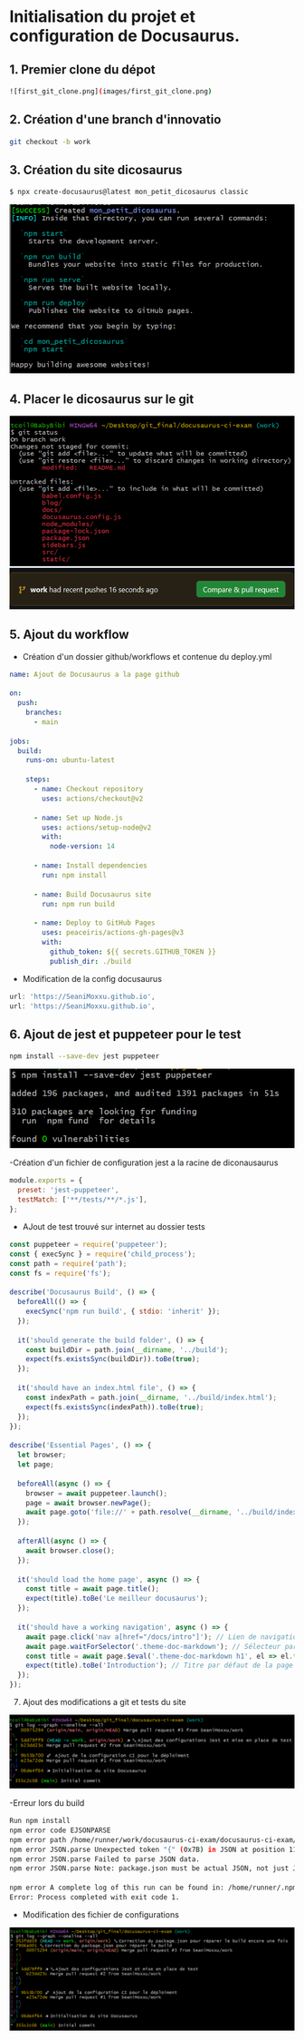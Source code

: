 # Initialisation du projet et configuration de Docusaurus.

## 1. Premier clone du dépot

````Bash
![first_git_clone.png](images/first_git_clone.png)
````

## 2. Création d'une branch d'innovatio

````Bash
git checkout -b work
````

## 3. Création du site dicosaurus

```Bash
$ npx create-docusaurus@latest mon_petit_dicosaurus classic
```

![creat_dico.png](images/creat_dico.png)

## 4. Placer le dicosaurus sur le git

![git_status.png](images/git_status.png)
![push_in_work.png](images/push_in_work.png)

## 5. Ajout du workflow

- Création d'un dossier github/workflows et contenue du deploy.yml

````yaml
name: Ajout de Docusaurus a la page github

on:
  push:
    branches:
      - main

jobs:
  build:
    runs-on: ubuntu-latest

    steps:
      - name: Checkout repository
        uses: actions/checkout@v2

      - name: Set up Node.js
        uses: actions/setup-node@v2
        with:
          node-version: 14

      - name: Install dependencies
        run: npm install

      - name: Build Docusaurus site
        run: npm run build

      - name: Deploy to GitHub Pages
        uses: peaceiris/actions-gh-pages@v3
        with:
          github_token: ${{ secrets.GITHUB_TOKEN }}
          publish_dir: ./build
````

- Modification de la config docusaurus

````Javascript
url: 'https://SeaniMoxxu.github.io',
url: 'https://SeaniMoxxu.github.io',

````

## 6. Ajout de jest et puppeteer pour le test

````Bash
npm install --save-dev jest puppeteer
````

![install_test.png](images/install_test.png)

-Création d'un fichier de configuration jest a la racine de diconausaurus

````Javascript
module.exports = {
  preset: 'jest-puppeteer',
  testMatch: ['**/tests/**/*.js'],
};
````

- AJout de test trouvé sur internet au dossier tests

````Javascript
const puppeteer = require('puppeteer');
const { execSync } = require('child_process');
const path = require('path');
const fs = require('fs');

describe('Docusaurus Build', () => {
  beforeAll(() => {
    execSync('npm run build', { stdio: 'inherit' });
  });

  it('should generate the build folder', () => {
    const buildDir = path.join(__dirname, '../build');
    expect(fs.existsSync(buildDir)).toBe(true);
  });

  it('should have an index.html file', () => {
    const indexPath = path.join(__dirname, '../build/index.html');
    expect(fs.existsSync(indexPath)).toBe(true);
  });
});

describe('Essential Pages', () => {
  let browser;
  let page;

  beforeAll(async () => {
    browser = await puppeteer.launch();
    page = await browser.newPage();
    await page.goto('file://' + path.resolve(__dirname, '../build/index.html'));
  });

  afterAll(async () => {
    await browser.close();
  });

  it('should load the home page', async () => {
    const title = await page.title();
    expect(title).toBe('Le meilleur docusaurus');
  });

  it('should have a working navigation', async () => {
    await page.click('nav a[href="/docs/intro"]'); // Lien de navigation par défaut
    await page.waitForSelector('.theme-doc-markdown'); // Sélecteur par défaut sur la page de documentation
    const title = await page.$eval('.theme-doc-markdown h1', el => el.textContent);
    expect(title).toBe('Introduction'); // Titre par défaut de la page attendue
  });
});
````

7. Ajout des modifications a git et tests du site

![state_of_git.png](images/state_of_git.png)

-Erreur lors du build

````Bash
Run npm install
npm error code EJSONPARSE
npm error path /home/runner/work/docusaurus-ci-exam/docusaurus-ci-exam/package.json
npm error JSON.parse Unexpected token "{" (0x7B) in JSON at position 1123 while parsing near "...de\": \">=18.0\"\n  }\n  {\n  \"scripts\": {\n   ..."
npm error JSON.parse Failed to parse JSON data.
npm error JSON.parse Note: package.json must be actual JSON, not just JavaScript.

npm error A complete log of this run can be found in: /home/runner/.npm/_logs/2024-07-24T14_51_13_005Z-debug-0.log
Error: Process completed with exit code 1.
````

- Modification des fichier de configurations

![christmas_tree.png](images/christmas_tree.png)
